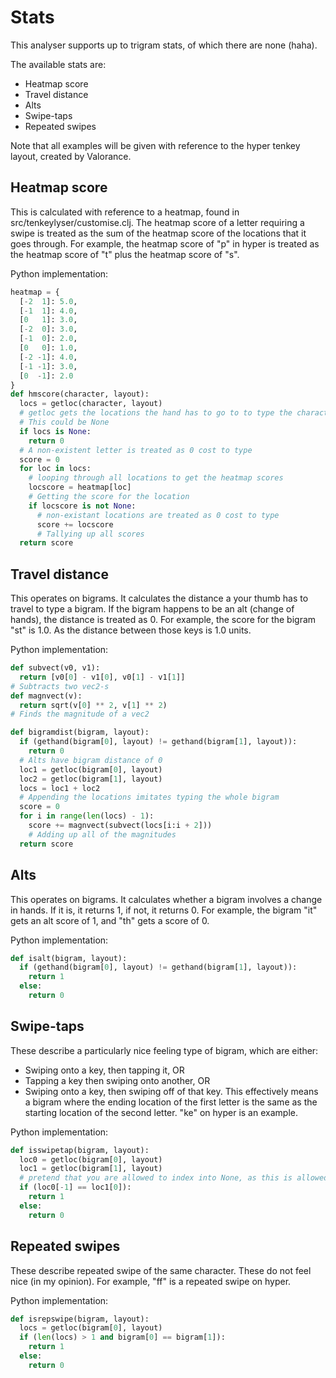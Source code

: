 # Stats

This analyser supports up to trigram stats, of which there are none (haha).

The available stats are:
- Heatmap score
- Travel distance
- Alts
- Swipe-taps
- Repeated swipes

Note that all examples will be given with reference to the hyper tenkey layout, created by Valorance.

## Heatmap score
This is calculated with reference to a heatmap, found in src/tenkeylyser/customise.clj.
The heatmap score of a letter requiring a swipe is treated as the sum of the heatmap score of the locations that it goes through.
For example, the heatmap score of "p" in hyper is treated as the heatmap score of "t" plus the heatmap score of "s".

Python implementation:
```python
heatmap = {
  [-2  1]: 5.0,
  [-1  1]: 4.0,
  [0   1]: 3.0,
  [-2  0]: 3.0,
  [-1  0]: 2.0,
  [0   0]: 1.0,
  [-2 -1]: 4.0,
  [-1 -1]: 3.0,
  [0  -1]: 2.0
}
def hmscore(character, layout):
  locs = getloc(character, layout)
  # getloc gets the locations the hand has to go to to type the character on the layout.
  # This could be None
  if locs is None:
    return 0
  # A non-existent letter is treated as 0 cost to type
  score = 0
  for loc in locs:
    # looping through all locations to get the heatmap scores
    locscore = heatmap[loc]
    # Getting the score for the location
    if locscore is not None:
      # non-existant locations are treated as 0 cost to type
      score += locscore
      # Tallying up all scores
  return score
```

## Travel distance
This operates on bigrams.
It calculates the distance a your thumb has to travel to type a bigram. If the bigram happens to be an alt (change of hands), the distance is treated as 0.
For example, the score for the bigram "st" is 1.0. As the distance between those keys is 1.0 units.

Python implementation:
```python
def subvect(v0, v1):
  return [v0[0] - v1[0], v0[1] - v1[1]]
# Subtracts two vec2-s
def magnvect(v):
  return sqrt(v[0] ** 2, v[1] ** 2)
# Finds the magnitude of a vec2

def bigramdist(bigram, layout):
  if (gethand(bigram[0], layout) != gethand(bigram[1], layout)):
    return 0
  # Alts have bigram distance of 0
  loc1 = getloc(bigram[0], layout)
  loc2 = getloc(bigram[1], layout)
  locs = loc1 + loc2
  # Appending the locations imitates typing the whole bigram
  score = 0
  for i in range(len(locs) - 1):
    score += magnvect(subvect(locs[i:i + 2]))
    # Adding up all of the magnitudes
  return score
```

## Alts
This operates on bigrams.
It calculates whether a bigram involves a change in hands.
If it is, it returns 1, if not, it returns 0.
For example, the bigram "it" gets an alt score of 1, and  "th" gets a score of 0.

Python implementation:
```python
def isalt(bigram, layout):
  if (gethand(bigram[0], layout) != gethand(bigram[1], layout)):
    return 1
  else:
    return 0
```

## Swipe-taps

These describe a particularly nice feeling type of bigram, which are either:
- Swiping onto a key, then tapping it, OR
- Tapping a key then swiping onto another, OR
- Swiping onto a key, then swiping off of that key.
This effectively means a bigram where the ending location of the first letter is the same as the starting location of the second letter. "ke" on hyper is an example.

Python implementation:
```python
def isswipetap(bigram, layout):
  loc0 = getloc(bigram[0], layout)
  loc1 = getloc(bigram[1], layout)
  # pretend that you are allowed to index into None, as this is allowed by Clojure.
  if (loc0[-1] == loc1[0]):
    return 1
  else:
    return 0
```

## Repeated swipes
These describe repeated swipe of the same character. These do not feel nice (in my opinion).
For example, "ff" is a repeated swipe on hyper.

Python implementation:
```python
def isrepswipe(bigram, layout):
  locs = getloc(bigram[0], layout)
  if (len(locs) > 1 and bigram[0] == bigram[1]):
    return 1
  else:
    return 0 
``` 

